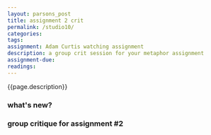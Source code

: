 ```yaml
---  
layout: parsons_post  
title: assignment 2 crit
permalink: /studio10/  
categories: 
tags: 
assignment: Adam Curtis watching assignment 
description: a group crit session for your metaphor assignment
assignment-due: 
readings: 
---  
```


{{page.description}}

### what's new?

### group critique for assignment #2
